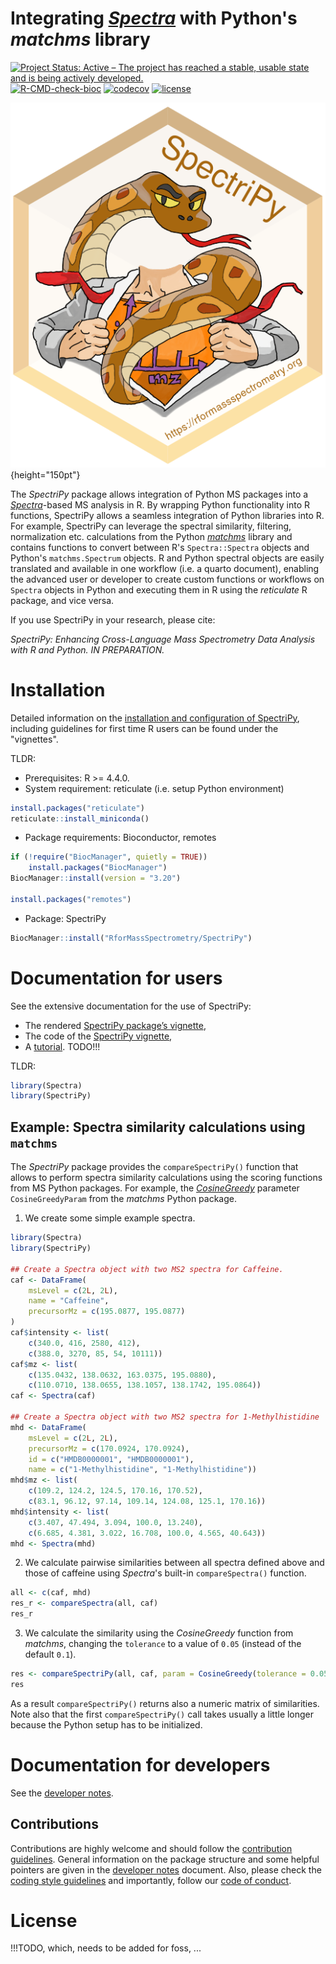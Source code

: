 # Integrating [*Spectra*](https://github.com/RforMassSpectrometry/Spectra) with Python's *matchms* library

[![Project Status: Active – The project has reached a stable, usable state and is being actively developed.](https://www.repostatus.org/badges/latest/active.svg)](https://www.repostatus.org/#active)
[![R-CMD-check-bioc](https://github.com/RforMassSpectrometry/SpectriPy/workflows/R-CMD-check-bioc/badge.svg)](https://github.com/RforMassSpectrometry/SpectriPy/actions?query=workflow%3AR-CMD-check-bioc)
[![codecov](https://codecov.io/gh/rformassspectrometry/SpectriPy/branch/main/graph/badge.svg?token=638UZM0DXP)](https://codecov.io/gh/rformassspectrometry/SpectriPy)
[![license](https://img.shields.io/badge/license-Artistic--2.0-brightgreen.svg)](https://opensource.org/licenses/Artistic-2.0)

![SpectriPy_logo](logo.png){height="150pt"}

The *SpectriPy* package allows integration of Python MS packages into a
[*Spectra*](https://github.com/RforMassSpectrometry/Spectra)-based MS analysis
in R. By wrapping Python functionality into R functions, SpectriPy allows a 
seamless integration of Python libraries into R. For example, SpectriPy can 
leverage the spectral similarity, filtering, normalization etc. calculations 
from the Python [*matchms*](https://github.com/matchms/) library and contains 
functions to convert between R's `Spectra::Spectra` objects and Python's 
`matchms.Spectrum` objects. R and Python spectral objects are easily translated 
and available in one workflow (i.e. a quarto document), enabling the advanced 
user or developer to create custom functions or workflows on `Spectra` objects 
in Python and executing them in R using the *reticulate* R package, and vice 
versa.

If you use SpectriPy in your research, please cite:

_SpectriPy: Enhancing Cross-Language Mass Spectrometry Data Analysis with R and 
Python. IN PREPARATION._


# Installation

Detailed information on the [installation and configuration of SpectriPy](detailed-installation-configuration.qmd), 
including guidelines for first time R users can be found under the "vignettes".

TLDR:

- Prerequisites: R >= 4.4.0.
- System requirement: reticulate (i.e. setup Python environment)

```r
install.packages("reticulate")
reticulate::install_miniconda()
```

- Package requirements: Bioconductor, remotes

```r
if (!require("BiocManager", quietly = TRUE))
    install.packages("BiocManager")
BiocManager::install(version = "3.20")

install.packages("remotes")
```

- Package: SpectriPy

```r
BiocManager::install("RforMassSpectrometry/SpectriPy")
```

# Documentation for users

See the extensive documentation for the use of SpectriPy: 

- The rendered [SpectriPy package’s vignette](https://rformassspectrometry.github.io/SpectriPy/articles/SpectriPy.html), 
- The code of the [SpectriPy vignette](vignettes/SpectriPy.qmd), 
- A [tutorial](vignettes/SpectriPy_tutorial.qmd). TODO!!!

TLDR:

```r
library(Spectra)
library(SpectriPy)
```

## Example: Spectra similarity calculations using `matchms`

The *SpectriPy* package provides the `compareSpectriPy()` function that allows
to perform spectra similarity calculations using the scoring functions from MS
Python packages. For example, the [*CosineGreedy*](https://matchms.readthedocs.io/en/latest/api/matchms.similarity.CosineGreedy.html) parameter `CosineGreedyParam` from the
*matchms* Python package.

1) We create some simple example spectra.

```r
library(Spectra)
library(SpectriPy)

## Create a Spectra object with two MS2 spectra for Caffeine.
caf <- DataFrame(
    msLevel = c(2L, 2L),
    name = "Caffeine",
    precursorMz = c(195.0877, 195.0877)
)
caf$intensity <- list(
    c(340.0, 416, 2580, 412),
    c(388.0, 3270, 85, 54, 10111))
caf$mz <- list(
    c(135.0432, 138.0632, 163.0375, 195.0880),
    c(110.0710, 138.0655, 138.1057, 138.1742, 195.0864))
caf <- Spectra(caf)

## Create a Spectra object with two MS2 spectra for 1-Methylhistidine
mhd <- DataFrame(
    msLevel = c(2L, 2L),
    precursorMz = c(170.0924, 170.0924),
    id = c("HMDB0000001", "HMDB0000001"),
    name = c("1-Methylhistidine", "1-Methylhistidine"))
mhd$mz <- list(
    c(109.2, 124.2, 124.5, 170.16, 170.52),
    c(83.1, 96.12, 97.14, 109.14, 124.08, 125.1, 170.16))
mhd$intensity <- list(
    c(3.407, 47.494, 3.094, 100.0, 13.240),
    c(6.685, 4.381, 3.022, 16.708, 100.0, 4.565, 40.643))
mhd <- Spectra(mhd)
```

2) We calculate pairwise similarities between all spectra defined above and
those of caffeine using *Spectra*'s built-in `compareSpectra()` function.

```r
all <- c(caf, mhd)
res_r <- compareSpectra(all, caf)
res_r
```

3) We calculate the similarity using the *CosineGreedy* function from *matchms*,
changing the `tolerance` to a value of `0.05` (instead of the default `0.1`).

```r
res <- compareSpectriPy(all, caf, param = CosineGreedy(tolerance = 0.05))
res
```

As a result `compareSpectriPy()` returns also a numeric matrix of similarities.
Note also that the first `compareSpectriPy()` call takes usually a little longer
because the Python setup has to be initialized.


# Documentation for developers

See the [developer notes](devnotes.md).


## Contributions

Contributions are highly welcome and should follow the [contribution
guidelines](https://rformassspectrometry.github.io/RforMassSpectrometry/articles/RforMassSpectrometry.html#contributions).
General information on the package structure and some helpful pointers are given
in the [developer notes](devnotes.md) document. Also, please check the
[coding style
guidelines](https://rformassspectrometry.github.io/RforMassSpectrometry/articles/RforMassSpectrometry.html#coding-style)
and importantly, follow our [code of
conduct](https://rformassspectrometry.github.io/RforMassSpectrometry/articles/RforMassSpectrometry.html#code-of-conduct).


# License

!!!TODO, which, needs to be added for foss, ...

